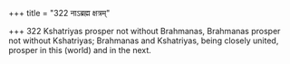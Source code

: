 +++
title = "322 नाऽब्रह्म क्षत्रम्"

+++
322	Kshatriyas prosper not without Brahmanas, Brahmanas prosper not without Kshatriyas; Brahmanas and Kshatriyas, being closely united, prosper in this (world) and in the next.